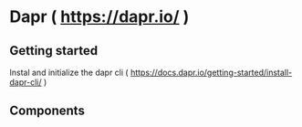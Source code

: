 # Dapr ( <https://dapr.io/> )

## Getting started

Instal and initialize the dapr cli ( <https://docs.dapr.io/getting-started/install-dapr-cli/> )

## Components
